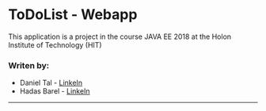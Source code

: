 # ToDoList - Webapp

This application is a project in the course JAVA EE 2018 at the Holon Institute of Technology (HIT)

### Writen by:

- Daniel Tal - [LinkeIn](https://www.linkedin.com/in/daniel-tal/)
- Hadas Barel - [LinkeIn](https://www.linkedin.com/in/hadas-barel-a73840148/)


-----


